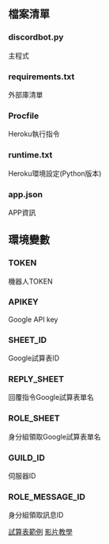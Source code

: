 ## 檔案清單

### discordbot.py
主程式

### requirements.txt
外部庫清單

### Procfile
Heroku執行指令

### runtime.txt
Heroku環境設定(Python版本)

### app.json
APP資訊

## 環境變數
### TOKEN
機器人TOKEN

### APIKEY
Google API key

### SHEET_ID
Google試算表ID

### REPLY_SHEET
回覆指令Google試算表單名

### ROLE_SHEET
身分組領取Google試算表單名

### GUILD_ID
伺服器ID

### ROLE_MESSAGE_ID
身分組領取訊息ID

[試算表範例](https://docs.google.com/spreadsheets/d/1qszK1eWRtVvph0cqUFS0n_LGvQLrkiZiauSO9-TKcUU/edit#gid=1525750857)
[影片教學](https://www.youtube.com/watch?v=mVlIKmtEr7g)
